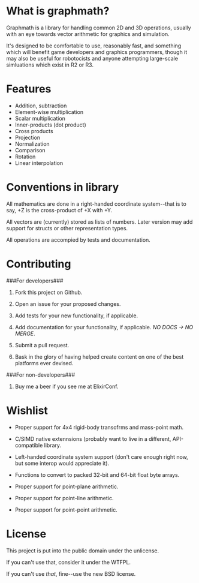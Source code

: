 What is graphmath?
===================

Graphmath is a library for handling common 2D and 3D operations, usually with an eye towards vector arithmetic for graphics and simulation.

It's designed to be comfortable to use, reasonably fast, and something which will benefit game developers and graphics programmers, though it may also be useful for robotocists and anyone attempting large-scale simluations which exist in R2 or R3.

Features
========

* Addition, subtraction
* Element-wise multiplication
* Scalar multiplication
* Inner-products (dot product)
* Cross products
* Projection
* Normalization
* Comparison
* Rotation
* Linear interpolation


Conventions in library
======================

All mathematics are done in a right-handed coordinate system--that is to say, +Z is the cross-product of +X with +Y.

All vectors are (currently) stored as lists of numbers. Later version may add support for structs or other representation types.

All operations are accompied by tests and documentation.

Contributing
============

###For developers###

1. Fork this project on Github.

2. Open an issue for your proposed changes.

3. Add tests for your new functionality, if applicable.

4. Add documentation for your functionality, if applicable. *NO DOCS -> NO MERGE*.

5. Submit a pull request.

6. Bask in the glory of having helped create content on one of the best platforms ever devised.

###For non-developers###

1. Buy me a beer if you see me at ElixirConf.

Wishlist
========

* Proper support for 4x4 rigid-body transofrms and mass-point math.

* C/SIMD native extennsions (probably want to live in a different, API-compatible library.

* Left-handed coordinate system support (don't care enough right now, but some interop would appreciate it).

* Functions to convert to packed 32-bit and 64-bit float byte arrays.

* Proper support for point-plane arithmetic.

* Proper support for point-line arithmetic.

* Proper support for point-point arithmetic.

License
=======

This project is put into the public domain under the unlicense.

If you can't use that, consider it under the WTFPL.

If you can't use *that*, fine--use the new BSD license.

